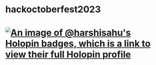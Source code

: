# hackoctoberfest2023
# [![An image of @harshisahu's Holopin badges, which is a link to view their full Holopin profile](https://holopin.me/harshisahu)](https://holopin.io/@harshisahu)
